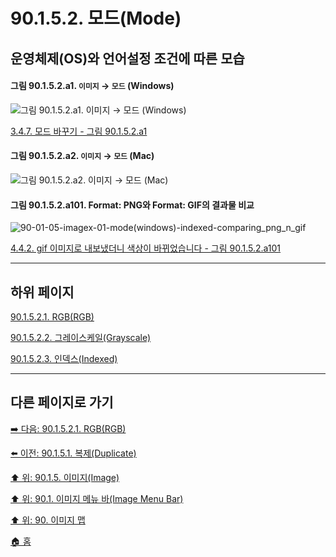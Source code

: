 # 90.1.5.2. 모드(Mode)
## 운영체제(OS)와 언어설정 조건에 따른 모습

<a id="90-01-05-02-a1"></a>

#### 그림 90.1.5.2.a1. `이미지` → `모드` (Windows)
![그림 90.1.5.2.a1. `이미지` → `모드` (Windows)](https://github.com/wonder13662/gimp/assets/15767104/97db94d4-9a8b-4ab5-9ab3-5e65da6737c7)

[3.4.7. 모드 바꾸기 - 그림 90.1.5.2.a1](./03-04-07-change-the-mode.md#90-01-05-02-a1)

<a id="90-01-05-02-a2"></a>

#### 그림 90.1.5.2.a2. `이미지` → `모드` (Mac)
![그림 90.1.5.2.a2. `이미지` → `모드` (Mac)](https://github.com/wonder13662/gimp/assets/15767104/1f953983-8b10-49af-8b84-13d0d3441d7c)

<a id="90-01-05-02-a101"></a>

#### 그림 90.1.5.2.a101. Format: PNG와 Format: GIF의 결과물 비교
![90-01-05-imagex-01-mode(windows)-indexed-comparing_png_n_gif](https://github.com/wonder13662/gimp/assets/15767104/a1224063-b554-4861-8502-eccc67dd703d)

[4.4.2. gif 이미지로 내보냈더니 색상이 바뀌었습니다 - 그림 90.1.5.2.a101](./04-04-02-i-am-exporting-to-a-gif-image-and-the-colors-changed.md#90-01-05-02-a101)

***

## 하위 페이지

[90.1.5.2.1. RGB(RGB)](./90-01-05-02-01-rgb.md)

[90.1.5.2.2. 그레이스케일(Grayscale)](./90-01-05-02-02-grayscale.md)

[90.1.5.2.3. 인덱스(Indexed)](./90-01-05-02-03-indexed.md)

***

## 다른 페이지로 가기

[➡️ 다음: 90.1.5.2.1. RGB(RGB)](./90-01-05-02-01-rgb.md)

[⬅️ 이전: 90.1.5.1. 복제(Duplicate)](./90-01-05-01-duplicate.md)

[⬆️ 위: 90.1.5. 이미지(Image)](./90-01-05-00-image.md)

[⬆️ 위: 90.1. 이미지 메뉴 바(Image Menu Bar)](./90-01-00-image-menu-bar.md)

[⬆️ 위: 90. 이미지 맵](./90-00-image-map.md)

[🏠 홈](./00-home.md)